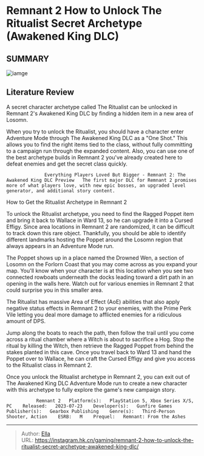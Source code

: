# Remnant 2 How to Unlock The Ritualist Secret Archetype (Awakened King DLC)


## SUMMARY 

![iamge](https://static1.srcdn.com/wordpress/wp-content/uploads/2023/11/remnant-2-how-to-unlock-the-ritualist-secret-archetype-awakened-king-dlc.jpg)

## Literature Review

A secret character archetype called The Ritualist can be unlocked in Remnant 2&#39;s Awakened King DLC by finding a hidden item in a new area of Losomn.





When you try to unlock the Ritualist, you should have a character enter Adventure Mode through The Awakened King DLC as a &#34;One Shot.&#34; This allows you to find the right items tied to the class, without fully committing to a campaign run through the expanded content. Also, you can use one of the best archetype builds in Remnant 2 you&#39;ve already created here to defeat enemies and get the secret class quickly.




                  Everything Players Loved But Bigger - Remnant 2: The Awakened King DLC Preview   The first major DLC for Remnant 2 promises more of what players love, with new epic bosses, an upgraded level generator, and additional story content.   


 How to Get the Ritualist Archetype in Remnant 2 
          

To unlock the Ritualist archetype, you need to find the Ragged Poppet item and bring it back to Wallace in Ward 13, so he can upgrade it into a Cursed Effigy. Since area locations in Remnant 2 are randomized, it can be difficult to track down this rare object. Thankfully, you should be able to identify different landmarks hosting the Poppet around the Losomn region that always appears in an Adventure Mode run.

The Poppet shows up in a place named the Drowned Wen, a section of Losomn on the Forlorn Coast that you may come across as you expand your map. You&#39;ll know when your character is at this location when you see two connected rowboats underneath the docks leading toward a dirt path in an opening in the walls here. Watch out for various enemies in Remnant 2 that could surprise you in this smaller area.






The Ritualist has massive Area of Effect (AoE) abilities that also apply negative status effects in Remnant 2 to your enemies, with the Prime Perk Vile letting you deal more damage to afflicted enemies for a ridiculous amount of DPS.




Jump along the boats to reach the path, then follow the trail until you come across a ritual chamber where a Witch is about to sacrifice a Hog. Stop the ritual by killing the Witch, then retrieve the Ragged Poppet from behind the stakes planted in this cave. Once you travel back to Ward 13 and hand the Poppet over to Wallace, he can craft the Cursed Effigy and give you access to the Ritualist class in Remnant 2.

Once you unlock the Ritualist archetype in Remnant 2, you can exit out of The Awakened King DLC Adventure Mode run to create a new character with this archetype to fully explore the game&#39;s new campaign story.

               Remnant 2   Platform(s):   PlayStation 5, Xbox Series X/S, PC    Released:   2023-07-23    Developer(s):   Gunfire Games    Publisher(s):   Gearbox Publishing    Genre(s):   Third-Person Shooter, Action    ESRB:   M    Prequel:   Remnant: From the Ashes      

---

> Author: [Ella](https://instagram.hk.cn/)  
> URL: https://instagram.hk.cn/gaming/remnant-2-how-to-unlock-the-ritualist-secret-archetype-awakened-king-dlc/  

